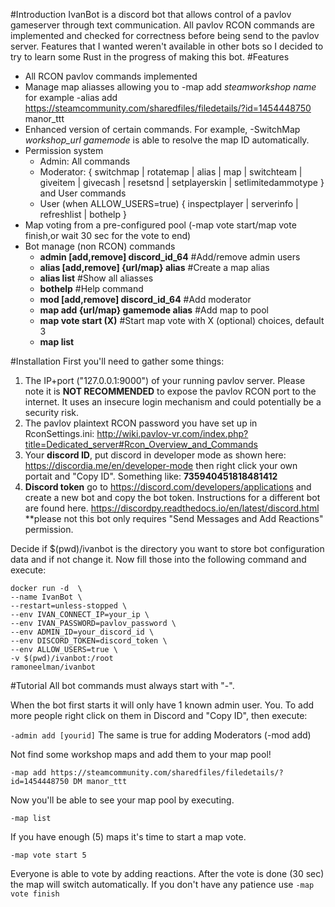 #Introduction
IvanBot is a discord bot that allows control of a pavlov gameserver through text communication. All pavlov RCON commands are implemented and checked for correctness before being send to the pavlov server. Features that I wanted weren't available in other bots so I decided to try to learn some Rust in the progress of making this bot.
#Features
* All RCON pavlov commands implemented
* Manage map aliasses allowing you to -map add *steamworkshop name* for example -alias add https://steamcommunity.com/sharedfiles/filedetails/?id=1454448750 manor_ttt
* Enhanced version of certain commands. For example, -SwitchMap *workshop_url* *gamemode* is able to resolve the map ID automatically.
* Permission system
    * Admin: All commands
    * Moderator: { switchmap | rotatemap | alias | map | switchteam | giveitem | givecash | resetsnd | setplayerskin | setlimitedammotype } and User commands
    * User (when ALLOW_USERS=true) { inspectplayer | serverinfo | refreshlist | bothelp }
* Map voting from a pre-configured pool (-map vote start/map vote finish,or wait 30 sec for the vote to end)
* Bot manage (non RCON) commands
    * **admin [add,remove] discord_id_64**          #Add/remove admin users
    * **alias [add,remove] {url/map} alias**        #Create a map alias
    * **alias list**                                #Show all aliasses
    * **bothelp**                                   #Help command
    * **mod [add,remove] discord_id_64**            #Add moderator
    * **map add {url/map} gamemode alias**          #Add map to pool
    * **map vote start (X)** #Start map vote with X (optional) choices, default 3
    * **map list**

#Installation 
First you'll need to gather some things:
1. The IP+port ("127.0.0.1:9000") of your running pavlov server. Please note it is **NOT RECOMMENDED** to expose the pavlov RCON port to the internet. It uses an insecure login mechanism and could potentially be a security risk. 
2. The pavlov plaintext RCON password you have set up in RconSettings.ini: http://wiki.pavlov-vr.com/index.php?title=Dedicated_server#Rcon_Overview_and_Commands
3. Your **discord ID**, put discord in developer mode as shown here: https://discordia.me/en/developer-mode then right click your own portait and "Copy ID". Something like: **735940451818481412**
4. **Discord token** go to https://discord.com/developers/applications and create a new bot and copy the bot token. Instructions for a different bot are found here. https://discordpy.readthedocs.io/en/latest/discord.html **please not this bot only requires "Send Messages and Add Reactions" permission.

Decide if $(pwd)/ivanbot is the directory you want to store bot configuration data and if not change it.
Now fill those into the following command and execute:

```
docker run -d  \
--name IvanBot \
--restart=unless-stopped \
--env IVAN_CONNECT_IP=your_ip \
--env IVAN_PASSWORD=pavlov_password \
--env ADMIN_ID=your_discord_id \
--env DISCORD_TOKEN=discord_token \
--env ALLOW_USERS=true \
-v $(pwd)/ivanbot:/root
ramoneelman/ivanbot
```

#Tutorial
All bot commands must always start with "-".

When the bot first starts it will only have 1 known admin user. You. To add more people right click on them in Discord and "Copy ID", then execute:

```-admin add [yourid]```
The same is true for adding Moderators (-mod add)

Not find some workshop maps and add them to your map pool!

```-map add https://steamcommunity.com/sharedfiles/filedetails/?id=1454448750 DM manor_ttt```

Now you'll be able to see your map pool by executing.

```-map list```

If you have enough (5) maps it's time to start a map vote.

```-map vote start 5```

Everyone is able to vote by adding reactions. After the vote is done (30 sec) the map will switch automatically. If you don't have any patience use ```-map vote finish```

